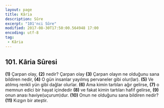 ```yaml
---
layout: page
title: Kâria
description: Sûre
excerpt: "101'nci Sûre"
modified: 2017-08-30T17:50:00.564948 17:00
encoding: utf-8
tag: 
 - Kâria
---
```


## 101. Kâria Sûresi

**(1)** Çarpan olay,
**(2)** nedir? Çarpan olay
**(3)** Çarpan olayın ne olduğunu sana bildiren nedir,
**(4)** O gün insanlar yayılmış pervaneler gibi  olur(lar).
**(5)** Ve atılmış renkli yün gibi dağlar olurlar.
**(6)** Ama kimin tartıları ağır gelirse,
**(7)** o memnun edici bir hayat içindedir
**(8)** ve fakat kimin tartıları hafif gelirse,
**(9)** onun anası haviye(uçurum)dur.
**(10)** Onun ne olduğunu sana bildiren nedir? 
**(11)** Kızgın bir ateştir.
